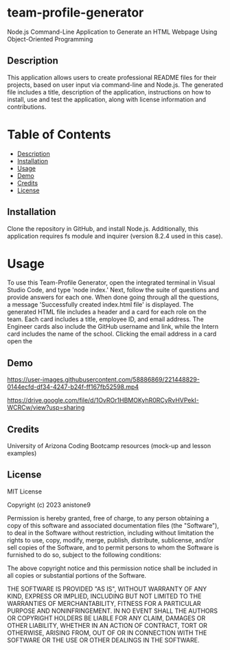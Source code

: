 # team-profile-generator
Node.js Command-Line Application to Generate an HTML Webpage Using Object-Oriented Programming

## Description   
This application allows users to create professional README files for their projects, based on user input via command-line and Node.js. The generated file includes a title, description of the application, instructions on how to install, use and test the application, along with license information and contributions.    

# Table of Contents   
- [Description](#description)   
- [Installation](#installation)
- [Usage](#usage)
- [Demo](#demo)
- [Credits](#credits)  
- [License](#license)     

## Installation   
Clone the repository in GitHub, and install Node.js. Additionally, this application requires fs module and inquirer (version 8.2.4 used in this case).    

# Usage    
To use this Team-Profile Generator, open the integrated terminal in Visual Studio Code, and type 'node index.' Next, follow the suite of questions and provide answers for each one. When done going through all the questions, a message 'Successfully created index.html file' is displayed. The generated HTML file includes a header and a card for each role  on the team. Each card includes a title, employee ID, and email address. The Engineer cards also include the GitHub username and link, while the Intern card includes the name of the school. Clicking the email address in a card open the     

## Demo   


https://user-images.githubusercontent.com/58886869/221448829-0144ecfd-df34-4247-b24f-ff167fb52598.mp4


https://drive.google.com/file/d/1OvROr1HBMOKyhR0RCyRvHVPekI-WCRCw/view?usp=sharing


## Credits   
University of Arizona Coding Bootcamp resources (mock-up and lesson examples) 

## License  

MIT License

Copyright (c) 2023 anistone9

Permission is hereby granted, free of charge, to any person obtaining a copy
of this software and associated documentation files (the "Software"), to deal
in the Software without restriction, including without limitation the rights
to use, copy, modify, merge, publish, distribute, sublicense, and/or sell
copies of the Software, and to permit persons to whom the Software is
furnished to do so, subject to the following conditions:

The above copyright notice and this permission notice shall be included in all
copies or substantial portions of the Software.

THE SOFTWARE IS PROVIDED "AS IS", WITHOUT WARRANTY OF ANY KIND, EXPRESS OR
IMPLIED, INCLUDING BUT NOT LIMITED TO THE WARRANTIES OF MERCHANTABILITY,
FITNESS FOR A PARTICULAR PURPOSE AND NONINFRINGEMENT. IN NO EVENT SHALL THE
AUTHORS OR COPYRIGHT HOLDERS BE LIABLE FOR ANY CLAIM, DAMAGES OR OTHER
LIABILITY, WHETHER IN AN ACTION OF CONTRACT, TORT OR OTHERWISE, ARISING FROM,
OUT OF OR IN CONNECTION WITH THE SOFTWARE OR THE USE OR OTHER DEALINGS IN THE
SOFTWARE.  
